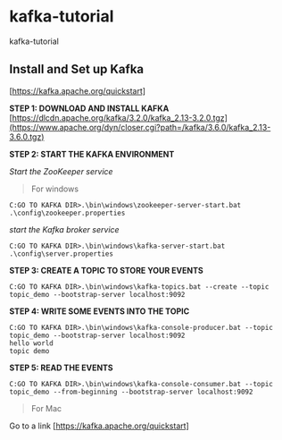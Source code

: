 # kafka-tutorial
kafka-tutorial   
      
## **Install and Set up Kafka**
[https://kafka.apache.org/quickstart]

**STEP 1: DOWNLOAD AND INSTALL KAFKA**
[https://dlcdn.apache.org/kafka/3.2.0/kafka_2.13-3.2.0.tgz](https://www.apache.org/dyn/closer.cgi?path=/kafka/3.6.0/kafka_2.13-3.6.0.tgz)   

**STEP 2: START THE KAFKA ENVIRONMENT**      
   
*Start the ZooKeeper service*   
   
> For windows   

```
C:GO TO KAFKA DIR>.\bin\windows\zookeeper-server-start.bat .\config\zookeeper.properties
```
*start the Kafka broker service*   
```
C:GO TO KAFKA DIR>.\bin\windows\kafka-server-start.bat .\config\server.properties
```
**STEP 3: CREATE A TOPIC TO STORE YOUR EVENTS** 
```
C:GO TO KAFKA DIR>.\bin\windows\kafka-topics.bat --create --topic topic_demo --bootstrap-server localhost:9092
```
**STEP 4: WRITE SOME EVENTS INTO THE TOPIC**
```
C:GO TO KAFKA DIR>.\bin\windows\kafka-console-producer.bat --topic topic_demo --bootstrap-server localhost:9092
hello world
topic demo
```
**STEP 5:  READ THE EVENTS**
```
C:GO TO KAFKA DIR>.\bin\windows\kafka-console-consumer.bat --topic topic_demo --from-beginning --bootstrap-server localhost:9092
```

> For Mac      
      
Go to a link 
[https://kafka.apache.org/quickstart]
